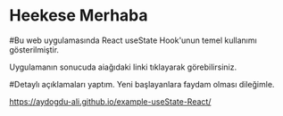 # Heekese Merhaba

#Bu web uygulamasında React useState Hook'unun temel kullanımı gösterilmiştir.

Uygulamanın sonucuda aiağıdaki linki tıklayarak görebilirsiniz.

#Detaylı açıklamaları yaptım. Yeni başlayanlara faydam olması dileğimle.


https://aydogdu-ali.github.io/example-useState-React/

